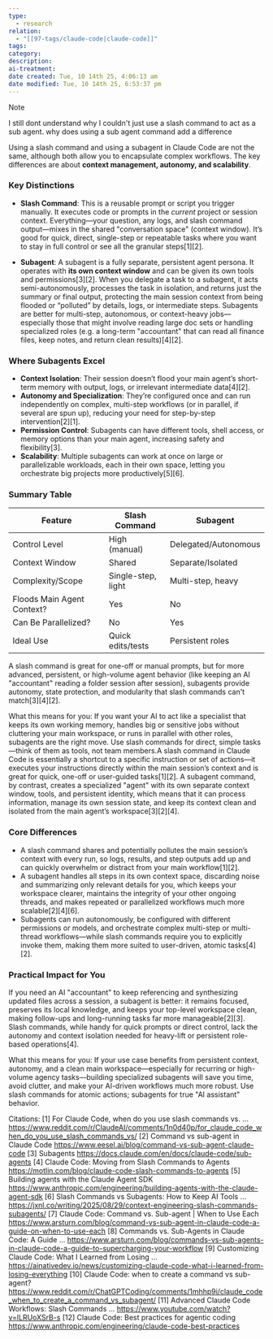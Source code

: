 ```yaml
---
type:
  - research 
relation:
  - "[[97-tags/claude-code|claude-code]]"
tags:
category:
description:
ai-treatment:
date created: Tue, 10 14th 25, 4:06:13 am
date modified: Tue, 10 14th 25, 6:53:37 pm
---
```


> [!NOTE]
> I still dont understand why I couldn't just use a slash command to act as a sub agent. why does using a sub agent command add a difference

Using a slash command and using a subagent in Claude Code are not the same, although both allow you to encapsulate complex workflows. The key differences are about **context management, autonomy, and scalability**.

### Key Distinctions

- **Slash Command**: This is a reusable prompt or script you trigger manually. It executes code or prompts in the *current* project or session context. Everything—your question, any logs, and slash command output—mixes in the shared "conversation space" (context window). It’s good for quick, direct, single-step or repeatable tasks where you want to stay in full control or see all the granular steps[1][2].

- **Subagent**: A subagent is a fully separate, persistent agent persona. It operates with **its own context window** and can be given its own tools and permissions[3][2]. When you delegate a task to a subagent, it acts semi-autonomously, processes the task in isolation, and returns just the summary or final output, protecting the main session context from being flooded or “polluted” by details, logs, or intermediate steps. Subagents are better for multi-step, autonomous, or context-heavy jobs—especially those that might involve reading large doc sets or handling specialized roles (e.g. a long-term "accountant" that can read all finance files, keep notes, and return clean results)[4][2].

### Where Subagents Excel

- **Context Isolation**: Their session doesn’t flood your main agent’s short-term memory with output, logs, or irrelevant intermediate data[4][2].
- **Autonomy and Specialization**: They’re configured once and can run independently on complex, multi-step workflows (or in parallel, if several are spun up), reducing your need for step-by-step intervention[2][1].
- **Permission Control**: Subagents can have different tools, shell access, or memory options than your main agent, increasing safety and flexibility[3].
- **Scalability**: Multiple subagents can work at once on large or parallelizable workloads, each in their own space, letting you orchestrate big projects more productively[5][6].

### Summary Table

| Feature                     | Slash Command      | Subagent             |
|-----------------------------|--------------------|----------------------|
| Control Level               | High (manual)      | Delegated/Autonomous |
| Context Window              | Shared             | Separate/Isolated    |
| Complexity/Scope            | Single-step, light | Multi-step, heavy    |
| Floods Main Agent Context?  | Yes                | No                   |
| Can Be Parallelized?        | No                 | Yes                  |
| Ideal Use                   | Quick edits/tests  | Persistent roles     |

A slash command is great for one-off or manual prompts, but for more advanced, persistent, or high-volume agent behavior (like keeping an AI "accountant" reading a folder session after session), subagents provide autonomy, state protection, and modularity that slash commands can't match[3][4][2].

What this means for you: If you want your AI to act like a specialist that keeps its own working memory, handles big or sensitive jobs without cluttering your main workspace, or runs in parallel with other roles, subagents are the right move. Use slash commands for direct, simple tasks—think of them as tools, not team members.A slash command in Claude Code is essentially a shortcut to a specific instruction or set of actions—it executes your instructions directly within the main session’s context and is great for quick, one-off or user-guided tasks[1][2]. A subagent command, by contrast, creates a specialized "agent" with its own separate context window, tools, and persistent identity, which means that it can process information, manage its own session state, and keep its context clean and isolated from the main agent’s workspace[3][2][4].

### Core Differences

- A slash command shares and potentially pollutes the main session’s context with every run, so logs, results, and step outputs add up and can quickly overwhelm or distract from your main workflow[1][2].
- A subagent handles all steps in its own context space, discarding noise and summarizing only relevant details for you, which keeps your workspace clearer, maintains the integrity of your other ongoing threads, and makes repeated or parallelized workflows much more scalable[2][4][6].
- Subagents can run autonomously, be configured with different permissions or models, and orchestrate complex multi-step or multi-thread workflows—while slash commands require you to explicitly invoke them, making them more suited to user-driven, atomic tasks[4][2].

### Practical Impact for You

If you need an AI "accountant" to keep referencing and synthesizing updated files across a session, a subagent is better: it remains focused, preserves its local knowledge, and keeps your top-level workspace clean, making follow-ups and long-running tasks far more manageable[2][3]. Slash commands, while handy for quick prompts or direct control, lack the autonomy and context isolation needed for heavy-lift or persistent role-based operations[4].

What this means for you: If your use case benefits from persistent context, autonomy, and a clean main workspace—especially for recurring or high-volume agency tasks—building specialized subagents will save you time, avoid clutter, and make your AI-driven workflows much more robust. Use slash commands for atomic actions; subagents for true "AI assistant" behavior.

Citations:
[1] For Claude Code, when do you use slash commands vs. ... https://www.reddit.com/r/ClaudeAI/comments/1n0d40p/for_claude_code_when_do_you_use_slash_commands_vs/
[2] Command vs sub-agent in Claude Code https://www.eesel.ai/blog/command-vs-sub-agent-claude-code
[3] Subagents https://docs.claude.com/en/docs/claude-code/sub-agents
[4] Claude Code: Moving from Slash Commands to Agents https://motlin.com/blog/claude-code-slash-commands-to-agents
[5] Building agents with the Claude Agent SDK https://www.anthropic.com/engineering/building-agents-with-the-claude-agent-sdk
[6] Slash Commands vs Subagents: How to Keep AI Tools ... https://jxnl.co/writing/2025/08/29/context-engineering-slash-commands-subagents/
[7] Claude Code: Command vs. Sub-agent | When to Use Each https://www.arsturn.com/blog/command-vs-sub-agent-in-claude-code-a-guide-on-when-to-use-each
[8] Commands vs. Sub-Agents in Claude Code: A Guide ... https://www.arsturn.com/blog/commands-vs-sub-agents-in-claude-code-a-guide-to-supercharging-your-workflow
[9] Customizing Claude Code: What I Learned from Losing ... https://ainativedev.io/news/customizing-claude-code-what-i-learned-from-losing-everything
[10] Claude Code: when to create a command vs sub-agent? https://www.reddit.com/r/ChatGPTCoding/comments/1mhhp9i/claude_code_when_to_create_a_command_vs_subagent/
[11] Advanced Claude Code Workflows: Slash Commands ... https://www.youtube.com/watch?v=lLRUoXSrB-s
[12] Claude Code: Best practices for agentic coding https://www.anthropic.com/engineering/claude-code-best-practices
